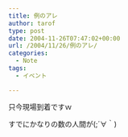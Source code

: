 ```yaml
---
title: 例のアレ
author: tarof
type: post
date: 2004-11-26T07:47:02+00:00
url: /2004/11/26/例のアレ/
categories:
  - Note
tags:
  - イベント

---
```

只今現場到着ですｗ
  
すでにかなりの数の人間が(;´∀｀)